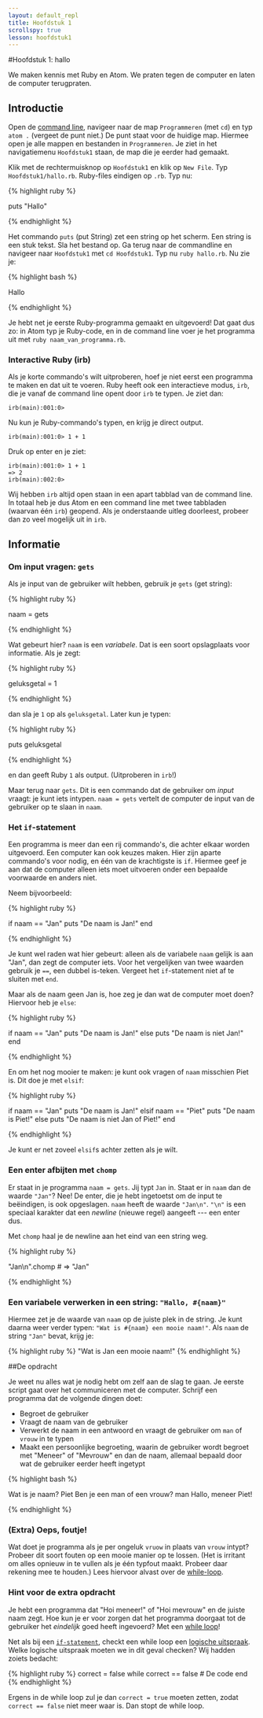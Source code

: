 ```yaml
---
layout: default_repl
title: Hoofdstuk 1
scrollspy: true
lesson: hoofdstuk1
---
```


#Hoofdstuk 1: hallo

We maken kennis met Ruby en Atom. We praten tegen de computer en laten de computer terugpraten.

## Introductie

Open de [command line](/ruby/command_line), navigeer naar de map `Programmeren` (met `cd`) en typ `atom .` (vergeet de punt niet.) De punt staat voor de huidige map. Hiermee open je alle mappen en bestanden in `Programmeren`. Je ziet in het navigatiemenu `Hoofdstuk1` staan, de map die je eerder had gemaakt.

Klik met de rechtermuisknop op `Hoofdstuk1` en klik op `New File`. Typ `Hoofdstuk1/hallo.rb`. Ruby-files eindigen op `.rb`. Typ nu:

{% highlight ruby %}

puts "Hallo"

{% endhighlight %}

Het commando `puts` (put String) zet een string op het scherm. Een string is een stuk tekst. Sla het bestand op. Ga terug naar de commandline en navigeer naar `Hoofdstuk1` met `cd Hoofdstuk1`. Typ nu `ruby hallo.rb`. Nu zie je:

{% highlight bash %}

Hallo

{% endhighlight %}

Je hebt net je eerste Ruby-programma gemaakt en uitgevoerd! Dat gaat dus zo: in Atom typ je Ruby-code, en in de command line voer je het programma uit met `ruby naam_van_programma.rb`.

### Interactive Ruby (irb)
Als je korte commando's wilt uitproberen, hoef je niet eerst een programma te maken en dat uit te voeren. Ruby heeft ook een interactieve modus, `irb`, die je vanaf de command line opent door `irb` te typen. Je ziet dan:

```
irb(main):001:0>
```

Nu kun je Ruby-commando's typen, en krijg je direct output.

```
irb(main):001:0> 1 + 1
```

Druk op enter en je ziet:

```
irb(main):001:0> 1 + 1
=> 2
irb(main):002:0>
```

Wij hebben `irb` altijd open staan in een apart tabblad van de command line. In totaal heb je dus Atom en een command line met twee tabbladen (waarvan één `irb`) geopend. Als je onderstaande uitleg doorleest, probeer dan zo veel mogelijk uit in `irb`.

## Informatie

### Om input vragen: `gets`

Als je input van de gebruiker wilt hebben, gebruik je `gets` (get string):

{% highlight ruby %}

naam = gets

{% endhighlight %}

Wat gebeurt hier? `naam` is een *variabele*. Dat is een soort opslagplaats voor informatie. Als je zegt:

{% highlight ruby %}

geluksgetal = 1

{% endhighlight %}

dan sla je `1` op als `geluksgetal`. Later kun je typen:

{% highlight ruby %}

puts geluksgetal

{% endhighlight %}

en dan geeft Ruby `1` als output. (Uitproberen in `irb`!)

Maar terug naar `gets`. Dit is een commando dat de gebruiker om *input* vraagt: je kunt iets intypen. `naam = gets` vertelt de computer de input van de gebruiker op te slaan in `naam`.

### Het `if`-statement

Een programma is meer dan een rij commando's, die achter elkaar worden uitgevoerd. Een computer kan ook keuzes maken. Hier zijn aparte commando's voor nodig, en één van de krachtigste is `if`. Hiermee geef je aan dat de computer alleen iets moet uitvoeren onder een bepaalde voorwaarde en anders niet.

Neem bijvoorbeeld:

{% highlight ruby %}

if naam == "Jan"
    puts "De naam is Jan!"
end

{% endhighlight %}

Je kunt wel raden wat hier gebeurt: alleen als de variabele `naam` gelijk is aan "Jan", dan zegt de computer iets. Voor het vergelijken van twee waarden gebruik je `==`, een dubbel is-teken. Vergeet het `if`-statement niet af te sluiten met `end`.

Maar als de naam geen Jan is, hoe zeg je dan wat de computer moet doen? Hiervoor heb je `else`:

{% highlight ruby %}

if naam == "Jan"
    puts "De naam is Jan!"
else
    puts "De naam is niet Jan!"
end

{% endhighlight %}

En om het nog mooier te maken: je kunt ook vragen of `naam` misschien Piet is. Dit doe je met `elsif`:

{% highlight ruby %}

if naam == "Jan"
    puts "De naam is Jan!"
elsif naam == "Piet"
    puts "De naam is Piet!"
else
    puts "De naam is niet Jan of Piet!"
end

{% endhighlight %}

Je kunt er net zoveel `elsif`s achter zetten als je wilt.

### Een enter afbijten met `chomp`
Er staat in je programma `naam = gets`. Jij typt `Jan` in. Staat er in `naam` dan de waarde `"Jan"`? Nee! De enter, die je hebt ingetoetst om de input te beëindigen, is ook opgeslagen. `naam` heeft de waarde `"Jan\n"`. `"\n"` is een speciaal karakter dat een _newline_ (nieuwe regel) aangeeft --- een enter dus.

Met `chomp` haal je de newline aan het eind van een string weg.

{% highlight ruby %}

"Jan\n".chomp # => "Jan"

{% endhighlight %}

### Een variabele verwerken in een string: `"Hallo, #{naam}"`
Hiermee zet je de waarde van `naam` op de juiste plek in de string. Je kunt daarna weer verder typen: `"Wat is #{naam} een mooie naam!"`. Als `naam` de string `"Jan"` bevat, krijg je:

{% highlight ruby %}
"Wat is Jan een mooie naam!"
{% endhighlight %}

##De opdracht

Je weet nu alles wat je nodig hebt om zelf aan de slag te gaan. Je eerste script gaat over het communiceren met de computer. Schrijf een programma dat de volgende dingen doet:

* Begroet de gebruiker
* Vraagt de naam van de gebruiker
* Verwerkt de naam in een antwoord en vraagt de gebruiker om `man` of `vrouw` in te typen
* Maakt een persoonlijke begroeting, waarin de gebruiker wordt begroet met "Meneer" of "Mevrouw" en dan de naam, allemaal bepaald door wat de gebruiker eerder heeft ingetypt

{% highlight bash %}

Wat is je naam?
Piet
Ben je een man of een vrouw?
man
Hallo, meneer Piet!

{% endhighlight %}

### (Extra) Oeps, foutje!
Wat doet je programma als je per ongeluk `vruow` in plaats van `vrouw` intypt? Probeer dit soort fouten op een mooie manier op te lossen. (Het is irritant om alles opnieuw in te vullen als je één typfout maakt. Probeer daar rekening mee te houden.) Lees hiervoor alvast over de [while-loop](/ruby/hoofdstuk2#whileloop).

### Hint voor de extra opdracht
Je hebt een programma dat "Hoi meneer!" of "Hoi mevrouw" en de juiste naam zegt. Hoe kun je er voor zorgen dat het programma doorgaat tot de gebruiker het _eindelijk_ goed heeft ingevoerd? Met een [while loop](/hoofdstuk2/#whileloop)!

Net als bij een [`if-statement`](/hoofdstuk1/#het_statement), checkt een while loop een [logische uitspraak](/hoofdstuk2/#logische_uitspraken). Welke logische uitspraak moeten we in dit geval checken? Wij hadden zoiets bedacht:

{% highlight ruby %}
correct = false
while correct == false
    # De code
end
{% endhighlight %}

Ergens in de while loop zul je dan `correct = true` moeten zetten, zodat `correct == false` niet meer waar is. Dan stopt de while loop.
